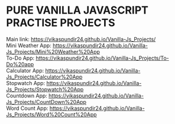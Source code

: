 <h1>PURE VANILLA JAVASCRIPT PRACTISE PROJECTS</h1>

Main link: https://vikaspundir24.github.io/Vanilla-Js_Projects/<br/>
Mini Weather App: https://vikaspundir24.github.io/Vanilla-Js_Projects/Mini%20Weather%20App<br/>
To-Do App: https://vikaspundir24.github.io/Vanilla-Js_Projects/To-Do%20app<br/>
Calculator App: https://vikaspundir24.github.io/Vanilla-Js_Projects/Calculator%20App<br/>
Stopwatch App: https://vikaspundir24.github.io/Vanilla-Js_Projects/Stopwatch%20App<br/>
Countdown App: https://vikaspundir24.github.io/Vanilla-Js_Projects/CountDown%20App<br/>
Word Count App: https://vikaspundir24.github.io/Vanilla-Js_Projects/Word%20Count%20App<br/>
